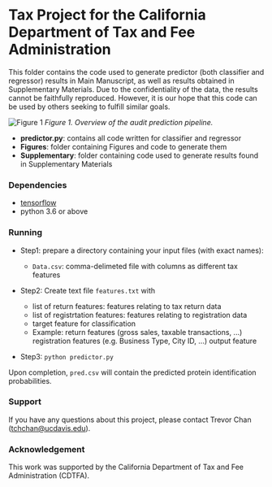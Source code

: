 # Tax Project for the California Department of Tax and Fee Administration

This folder contains the code used to generate predictor (both classifier and regressor) results in Main Manuscript, as well as results obtained in Supplementary Materials. Due to the confidentiality of the data, the results cannot be faithfully reproduced. However, it is our hope that this code can be used by others seeking to fulfill similar goals. 

![Figure 1](/Figures/Figure1.png)
*Figure 1. Overview of the audit prediction pipeline.*

* <b>predictor.py</b>: contains all code written for classifier and regressor <br />
* <b>Figures</b>: folder containing Figures and code to generate them <br />
* <b>Supplementary</b>: folder containing code used to generate results found in Supplementary Materials <br />

### Dependencies
* [tensorflow](https://github.com/tensorflow/tensorflow)
* python 3.6 or above

### Running
* Step1: prepare a directory containing your input files (with exact names):

  * ```Data.csv```: comma-delimeted file with columns as different tax features

* Step2: Create text file ```features.txt``` with 

  * list of return features: features relating to tax return data
  * list of registrtation features: features relating to registration data
  * target feature for classification
  * Example: return features (gross sales, taxable transactions, ...) registration features (e.g. Business Type, City ID, ...) output feature

* Step3: ```python predictor.py```

Upon completion, ```pred.csv``` will contain the predicted protein identification probabilities.

### Support

If you have any questions about this project, please contact Trevor Chan (tchchan@ucdavis.edu).

### Acknowledgement

This work was supported by the California Department of Tax and Fee Administration (CDTFA).
